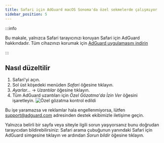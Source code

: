 ```yaml
---
title: Safari için AdGuard macOS Sonoma'da özel sekmelerde çalışmıyor
sidebar_position: 5
---
```


:::info

Bu makale, yalnızca Safari tarayıcınızı koruyan Safari için AdGuard hakkındadır. Tüm cihazınızı korumak için [AdGuard uygulamasını indirin](https://agrd.io/download-kb-adblock)

:::

## Nasıl düzeltilir

1. Safari'yi açın.
2. Sol üst köşedeki menüden _Safari_ öğesine tıklayın.
3. _Ayarlar…_ → _Uzantılar_ öğesine tıklayın.
4. Tüm AdGuard uzantıları için _Özel Gözatma'da İzin Ver_ öğesini işaretleyin.
    ![Özel gözatma kontrol edildi](https://cdn.adtidy.org/content/Kb/ad_blocker/safari/adg-safari-sonoma-private.png)

Bu işe yaramazsa ve reklamlar hala engellenmiyorsa, lütfen support@adguard.com adresinden destek ekibimizle iletişime geçin.

Yalnızca belirli bir sayfa veya siteyle ilgili sorun yaşıyorsanız bunu doğrudan tarayıcıdan bildirebilirsiniz: Safari arama çubuğunun yanındaki Safari için AdGuard simgesine tıklayın ve ardından _Sorun bildir_ öğesine tıklayın.
